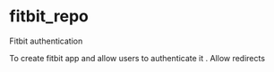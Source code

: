 fitbit_repo
===========

Fitbit authentication

To create fitbit app and allow users to authenticate it .
Allow redirects


